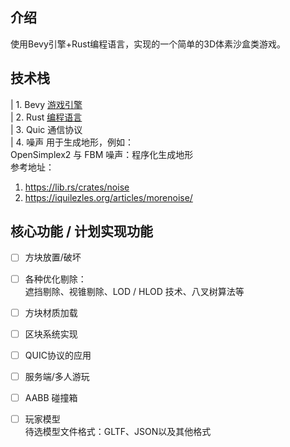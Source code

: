 ## 介绍
使用Bevy引擎+Rust编程语言，实现的一个简单的3D体素沙盒类游戏。

## 技术栈
| 1. Bevy  [游戏引擎](https://bevyengine.org/) <br>
| 2. Rust [编程语言](https://www.rust-lang.org/zh-CN/) <br>
| 3. Quic 通信协议 <br>
| 4. 噪声 用于生成地形，例如：<br>
OpenSimplex2 与 FBM 噪声：程序化生成地形 <br>
参考地址：
1. https://lib.rs/crates/noise
2. https://iquilezles.org/articles/morenoise/


## 核心功能 / 计划实现功能
- [ ] 方块放置/破坏<br>
- [ ] 各种优化剔除：  <br>
	遮挡剔除、视锥剔除、LOD / HLOD 技术、八叉树算法等<br>
- [ ] 方块材质加载<br>
- [ ] 区块系统实现<br>
- [ ] QUIC协议的应用<br>
- [ ] 服务端/多人游玩<br>
- [ ] AABB 碰撞箱<br>
- [ ] 玩家模型<br>
	待选模型文件格式：GLTF、JSON以及其他格式<br>

